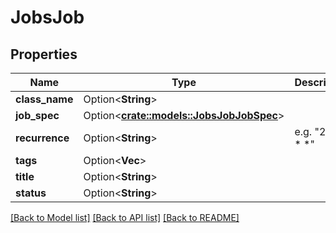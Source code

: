 # JobsJob

## Properties

Name | Type | Description | Notes
------------ | ------------- | ------------- | -------------
**class_name** | Option<**String**> |  | [optional]
**job_spec** | Option<[**crate::models::JobsJobJobSpec**](Jobs_job_job_spec.md)> |  | [optional]
**recurrence** | Option<**String**> | e.g. \"2 * * * *\" | [optional]
**tags** | Option<**Vec<String>**> |  | [optional]
**title** | Option<**String**> |  | [optional]
**status** | Option<**String**> |  | [optional]

[[Back to Model list]](../README.md#documentation-for-models) [[Back to API list]](../README.md#documentation-for-api-endpoints) [[Back to README]](../README.md)


